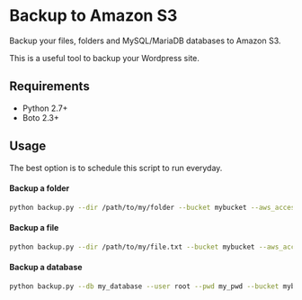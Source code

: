 # Backup to Amazon S3

Backup your files, folders and MySQL/MariaDB databases to Amazon S3.

This is a useful tool to backup your Wordpress site.

## Requirements

- Python 2.7+
- Boto 2.3+

## Usage

The best option is to schedule this script to run everyday.

#### Backup a folder

```bash
python backup.py --dir /path/to/my/folder --bucket mybucket --aws_access_key_id YOUR_ID --aws_secret_access_key YOUR_KEY
```

#### Backup a file

```bash
python backup.py --dir /path/to/my/file.txt --bucket mybucket --aws_access_key_id YOUR_ID --aws_secret_access_key YOUR_KEY
```
#### Backup a database

```bash
python backup.py --db my_database --user root --pwd my_pwd --bucket mybucket --aws_access_key_id YOUR_ID --aws_secret_access_key YOUR_KEY
```